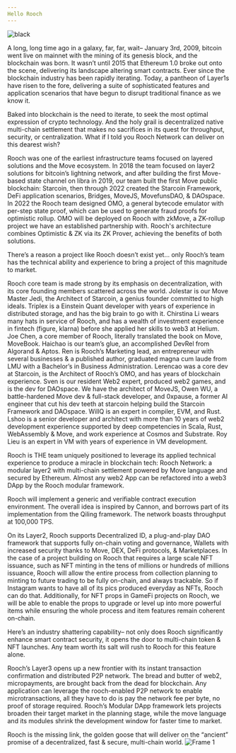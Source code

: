 ```yaml
---
Hello Rooch
---
```

![black](https://user-images.githubusercontent.com/99104408/220233003-f425bb91-47fa-44ba-8d2c-3a0fd10cb34d.jpg)

A long, long time ago in a galaxy, far, far, wait– January 3rd, 2009, bitcoin went live on mainnet with the mining of its genesis block, and the blockchain was born. It wasn’t until 2015 that Ethereum 1.0 broke out onto the scene, delivering its landscape altering smart contracts. Ever since the blockchain industry has been rapidly iterating. Today, a pantheon of Layer1s have risen to the fore, delivering a suite of sophisticated features and application scenarios that have begun to disrupt traditional finance as we know it.

Baked into blockchain is the need to iterate, to seek the most optimal expression of crypto technology. And the holy grail is decentralized native multi-chain settlement that makes no sacrifices in its quest for throughput, security, or centralization. What if I told you Rooch Network can deliver on this dearest wish?

Rooch was one of the earliest infrastructure teams focused on layered solutions and the Move ecosystem. In 2018 the team focused on layer2 solutions for bitcoin’s lightning network, and after building the first Move-based state channel on libra in 2019, our team built the first Move public blockchain: Starcoin, then through 2022 created the Starcoin Framework, DeFi application scenarios, Bridges, MoveJS, MovefunsDAO, & DAOspace. In 2022 the Rooch team designed OMO, a general bytecode emulator with per-step state proof, which can be used to generate fraud proofs for optimistic rollup. OMO will be deployed on Rooch with zkMove, a ZK-rollup project we have an established partnership with. Rooch's architecture combines Optimistic & ZK via its ZK Prover, achieving the benefits of both solutions. 

There’s a reason a project like Rooch doesn’t exist yet… only Rooch’s team has the technical ability and experience to bring a project of this magnitude to market. 

Rooch core team is made strong by its emphasis on decentralization, with its core founding members scattered across the world. Jolestar is our Move Master Jedi, the Architect of Starcoin, a genius founder committed to high ideals. Triplex is a Einstein Quant developer with years of experience in distributed storage, and has the big brain to go with it. Chirstina Li wears many hats in service of Rooch, and has a wealth of investment experience in fintech (figure, klarna) before she applied her skills to web3 at Helium. Joe Chen, a core member of Rooch, literally translated the book on Move, MoveBook. Haichao is our team’s glue, an accomplished DevRel from Algorand & Aptos. Ren is Rooch’s Marketing lead, an entrepreneur with several businesses & a published author, graduated magna cum laude from LMU with a Bachelor’s in Business Administration. Lerencao was a core dev at Starcoin, is the Architect of Rooch’s OMO, and has years of blockchain experience. Sven is our resident Web2 expert, produced web2 games, and is the dev for DAOspace. We have the architect of MoveJS, Owen WU, a battle-hardened Move dev & full-stack developer, and 0xpause, a former AI engineer that cut his dev teeth at starcoin helping build the Starcoin Framework and DAOspace. WillQ is an expert in compiler, EVM, and Rust. Lshoo is a senior developer and architect with more than 10 years of web2 development experience supported by deep competencies in Scala, Rust, WebAssembly & Move, and work experience at Cosmos and Substrate. Roy Lieu is an expert in VM with years of experience in VM development. 

Rooch is THE team uniquely positioned to leverage its applied technical experience to produce a miracle in blockchain tech: Rooch Network: a modular layer2 with multi-chain settlement powered by Move language and secured by Ethereum. Almost any web2 App can be refactored into a web3 DApp by the Rooch modular framework.  

Rooch will implement a generic and verifiable contract execution environment. The overall idea is inspired by Cannon, and borrows part of its implementation from the Qiling framework. The network boasts throughput at 100,000 TPS. 

On its Layer2, Rooch supports Decentralized ID, a plug-and-play DAO framework that supports fully on-chain voting and governance, Wallets with increased security thanks to Move, DEX, DeFi protocols, & Marketplaces. In the case of a project building on Rooch that requires a large scale NFT issuance, such as NFT minting in the tens of millions or hundreds of millions issuance, Rooch will allow the entire process from collection planning to minting to future trading to be fully on-chain, and always trackable. So if Instagram wants to have all of its pics produced everyday as NFTs, Rooch can do that. Additionally, for NFT props in GameFi projects on Rooch, we will be able to enable the props to upgrade or level up into more powerful items while ensuring the whole process and item features remain coherent on-chain.

Here’s an industry shattering capability–  not only does Rooch significantly enhance smart contract security, it opens the door to multi-chain token & NFT launches. Any team worth its salt will rush to Rooch for this feature alone. 

Rooch’s Layer3 opens up a new frontier with its instant transaction confirmation and distributed P2P network. The bread and butter of web2, micropayments, are brought back from the dead for blockchain. Any application can leverage the rooch-enabled P2P network to enable microtransactions, all they have to do is pay the network fee per byte, no proof of storage required. Rooch’s Modular DApp framework lets projects broaden their target market in the planning stage, while the move language and its modules shrink the development window for faster time to market. 

Rooch is the missing link, the golden goose that will deliver on the “ancient” promise of a decentralized, fast & secure, multi-chain world. 
![Frame 1](https://user-images.githubusercontent.com/99104408/220232974-f2d38315-9370-4918-88c1-0863d8bd6b1a.jpg)
